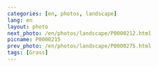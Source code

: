 ```yaml
---
categories: [en, photos, landscape]
lang: en
layout: photo
next_photo: /en/photos/landscape/P0000212.html
picname: P0000215
prev_photo: /en/photos/landscape/P0000275.html
tags: [Grass]
---
```

